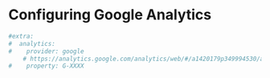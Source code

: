 # Configuring Google Analytics

```yml
#extra:
#  analytics:
#    provider: google
    # https://analytics.google.com/analytics/web/#/a1420179p349994530/admin/streams/table/4433129821
#    property: G-XXXX
```


